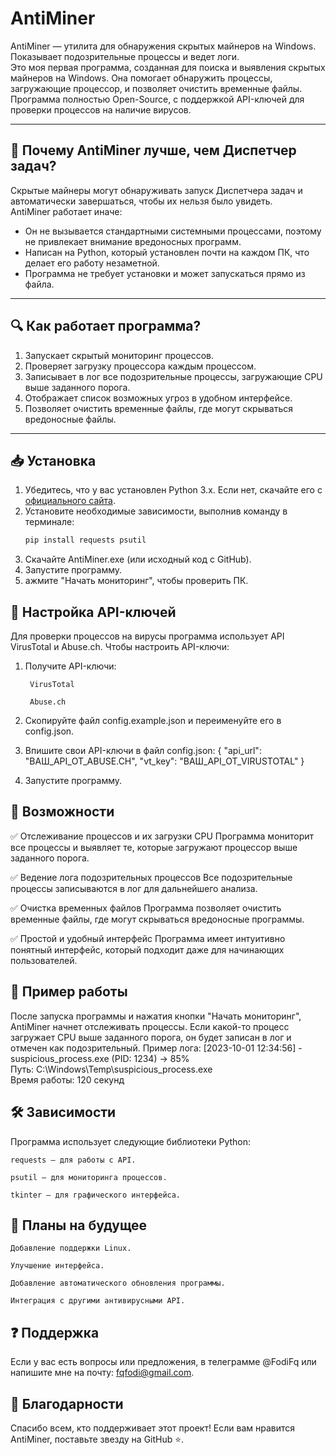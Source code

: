 # AntiMiner

AntiMiner — утилита для обнаружения скрытых майнеров на Windows. Показывает подозрительные процессы и ведет логи.  
Это моя первая программа, созданная для поиска и выявления скрытых майнеров на Windows. Она помогает обнаружить процессы, загружающие процессор, и позволяет очистить временные файлы. Программа полностью Open-Source, с поддержкой API-ключей для проверки процессов на наличие вирусов.

---

## 📌 Почему AntiMiner лучше, чем Диспетчер задач?

Скрытые майнеры могут обнаруживать запуск Диспетчера задач и автоматически завершаться, чтобы их нельзя было увидеть.  
AntiMiner работает иначе:  
- Он не вызывается стандартными системными процессами, поэтому не привлекает внимание вредоносных программ.  
- Написан на Python, который установлен почти на каждом ПК, что делает его работу незаметной.  
- Программа не требует установки и может запускаться прямо из файла.  

---

## 🔍 Как работает программа?

1. Запускает скрытый мониторинг процессов.  
2. Проверяет загрузку процессора каждым процессом.  
3. Записывает в лог все подозрительные процессы, загружающие CPU выше заданного порога.  
4. Отображает список возможных угроз в удобном интерфейсе.  
5. Позволяет очистить временные файлы, где могут скрываться вредоносные файлы.  

---

## 📥 Установка

1. Убедитесь, что у вас установлен Python 3.x. Если нет, скачайте его с [официального сайта](https://www.python.org/downloads/).  
2. Установите необходимые зависимости, выполнив команду в терминале:  
   ```bash
   pip install requests psutil
3. Скачайте AntiMiner.exe (или исходный код с GitHub).
4. Запустите программу.
5. ажмите "Начать мониторинг", чтобы проверить ПК.

## 🔑 Настройка API-ключей

Для проверки процессов на вирусы программа использует API VirusTotal и Abuse.ch. Чтобы настроить API-ключи:

1. Получите API-ключи:

        VirusTotal

        Abuse.ch

2. Скопируйте файл config.example.json и переименуйте его в config.json.

3. Впишите свои API-ключи в файл config.json:
    {
  "api_url": "ВАШ_API_ОТ_ABUSE.CH",
  "vt_key": "ВАШ_API_ОТ_VIRUSTOTAL"
    }
4. Запустите программу.

## 🚀 Возможности

✅ Отслеживание процессов и их загрузки CPU
Программа мониторит все процессы и выявляет те, которые загружают процессор выше заданного порога.

✅ Ведение лога подозрительных процессов
Все подозрительные процессы записываются в лог для дальнейшего анализа.

✅ Очистка временных файлов
Программа позволяет очистить временные файлы, где могут скрываться вредоносные программы.

✅ Простой и удобный интерфейс
Программа имеет интуитивно понятный интерфейс, который подходит даже для начинающих пользователей.

## 📜 Пример работы

После запуска программы и нажатия кнопки "Начать мониторинг", AntiMiner начнет отслеживать процессы. Если какой-то процесс загружает CPU выше заданного порога, он будет записан в лог и отмечен как подозрительный.
Пример лога:
[2023-10-01 12:34:56] - suspicious_process.exe (PID: 1234) -> 85%  
Путь: C:\Windows\Temp\suspicious_process.exe  
Время работы: 120 секунд  

## 🛠️ Зависимости

Программа использует следующие библиотеки Python:

    requests — для работы с API.

    psutil — для мониторинга процессов.

    tkinter — для графического интерфейса.
 
## 🚧 Планы на будущее

    Добавление поддержки Linux.

    Улучшение интерфейса.

    Добавление автоматического обновления программы.

    Интеграция с другими антивирусными API.

## ❓ Поддержка

Если у вас есть вопросы или предложения, в телеграмме @FodiFq или напишите мне на почту: fqfodi@gmail.com.

## 🙏 Благодарности

Спасибо всем, кто поддерживает этот проект! Если вам нравится AntiMiner, поставьте звезду на GitHub ⭐️.